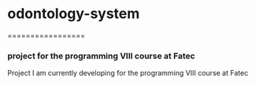 <h1>odontology-system</h1>
=================

<h3>project for the programming VIII course at Fatec</h3>

Project I am currently developing for the programming VIII course at Fatec
